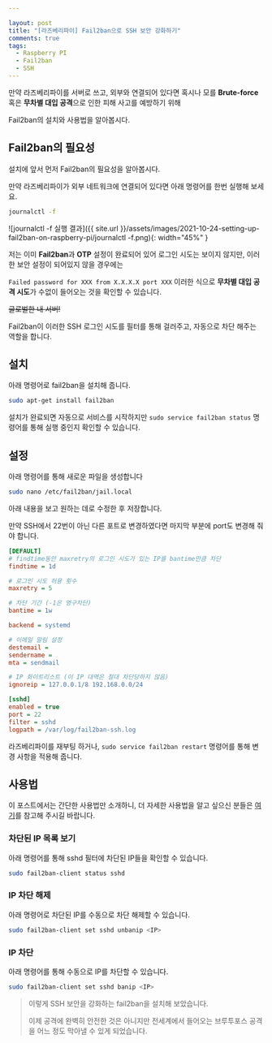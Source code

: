 ```yaml
---

layout: post
title: "[라즈베리파이] Fail2ban으로 SSH 보안 강화하기"
comments: true
tags:
  - Raspberry PI
  - Fail2ban
  - SSH
---
```


만약 라즈베리파이를 서버로 쓰고, 외부와 연결되어 있다면 혹시나 모를 **Brute-force** 혹은 **무차별 대입 공격**으로 인한 피해 사고를 예방하기 위해

Fail2ban의 설치와 사용법을 알아봅시다.

## Fail2ban의 필요성

설치에 앞서 먼저 Fail2ban의 필요성을 알아봅시다.

만약 라즈베리파이가 외부 네트워크에 연결되어 있다면 아래 명령어를 한번 실행해 보세요.

```bash
journalctl -f
```

![journalctl -f 실행 결과]({{ site.url }}/assets/images/2021-10-24-setting-up-fail2ban-on-raspberry-pi/journalctl -f.png){: width="45%" }

저는 이미 **Fail2ban**과 **OTP** 설정이 완료되어 있어 로그인 시도는 보이지 않지만, 이러한 보안 설정이 되어있지 않을 경우에는

`Failed password for XXX from X.X.X.X port XXX` 이러한 식으로 **무차별 대입 공격 시도**가 수없이 들어오는 것을 확인할 수 있습니다.

~~글로벌한 내 서버!~~

Fail2ban이 이러한 SSH 로그인 시도를 필터를 통해 걸러주고, 자동으로 차단 해주는 역할을 합니다.

## 설치

아래 명령어로 fail2ban을 설치해 줍니다.

```bash
sudo apt-get install fail2ban
```

설치가 완료되면 자동으로 서비스를 시작하지만 `sudo service fail2ban status` 명령어를 통해 실행 중인지 확인할 수 있습니다.

## 설정

아래 명령어를 통해 새로운 파일을 생성합니다

```bash
sudo nano /etc/fail2ban/jail.local
```

아래 내용을 보고 원하는 데로 수정한 후 저장합니다.

만약 SSH에서 22번이 아닌 다른 포트로 변경하였다면 마지막 부분에 port도 변경해 줘야 합니다.

```ini
[DEFAULT]
# findtime동안 maxretry의 로그인 시도가 있는 IP를 bantime만큼 차단
findtime = 1d

# 로그인 시도 허용 횟수
maxretry = 5

# 차단 기간 (-1은 영구차단)
bantime = 1w

backend = systemd

# 이메일 알림 설정
destemail = 
sendername = 
mta = sendmail

# IP 화이트리스트 (이 IP 대역은 절대 차단당하지 않음)
ignoreip = 127.0.0.1/8 192.168.0.0/24

[sshd]
enabled = true
port = 22
filter = sshd
logpath = /var/log/fail2ban-ssh.log
```

라즈베리파이를 재부팅 하거나, `sudo service fail2ban restart` 명령어를 통해 변경 사항을 적용해 줍니다.

## 사용법

이 포스트에서는 간단한 사용법만 소개하니, 더 자세한 사용법을 알고 싶으신 분들은 [여기](https://www.fail2ban.org/wiki/index.php/Main_Page)를 참고해 주시길 바랍니다.

### 차단된 IP 목록 보기

아래 명령어를 통해 sshd 필터에 차단된 IP들을 확인할 수 있습니다.

```bash
sudo fail2ban-client status sshd
```

### IP 차단 해제

아래 명령어로 차단된 IP를 수동으로 차단 해제할 수 있습니다.

```bash
sudo fail2ban-client set sshd unbanip <IP>
```

### IP 차단

아래 명령어를 통해 수동으로 IP를 차단할 수 있습니다.

```bash
sudo fail2ban-client set sshd banip <IP>
```

> 이렇게 SSH 보안을 강화하는 fail2ban을 설치해 보았습니다.
>
> 이제 공격에 완벽히 안전한 것은 아니지만 전세계에서 들어오는 브루투포스 공격을 어느 정도 막아낼 수 있게 되었습니다.
